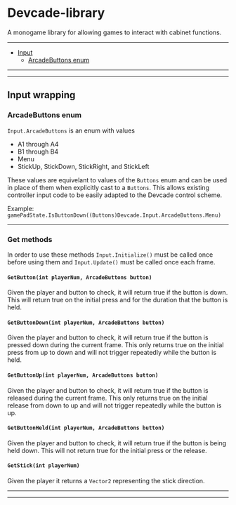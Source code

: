 # Devcade-library
A monogame library for allowing games to interact with cabinet functions.

---

- [Input](#input-wrapping)
  - [ArcadeButtons enum](#arcadebuttons-enum)

---
---

## Input wrapping
### ArcadeButtons enum
`Input.ArcadeButtons` is an enum with values 
- A1 through A4
- B1 through B4
- Menu
- StickUp, StickDown, StickRight, and StickLeft

These values are equivelant to values of the `Buttons` enum and can be used in place of them when explicitly cast to a `Buttons`. This allows existing controller input code to be easily adapted to the Devcade control scheme.

Example:
`gamePadState.IsButtonDown((Buttons)Devcade.Input.ArcadeButtons.Menu)`

---
### Get methods

In order to use these methods `Input.Initialize()` must be called once before using them and `Input.Update()` must be called once each frame.

#### `GetButton(int playerNum, ArcadeButtons button)`

Given the player and button to check, it will return true if the button is down. This will return true on the initial press and for the duration that the button is held.

#### `GetButtonDown(int playerNum, ArcadeButtons button)`

Given the player and button to check, it will return true if the button is pressed down during the current frame. This only returns true on the initial press from up to down and will not trigger repeatedly while the button is held.

#### `GetButtonUp(int playerNum, ArcadeButtons button)`

Given the player and button to check, it will return true if the button is released during the current frame. This only returns true on the initial release from down to up and will not trigger repeatedly while the button is up.

#### `GetButtonHeld(int playerNum, ArcadeButtons button)`

Given the player and button to check, it will return true if the button is being held down. This will not return true for the initial press or the release.

#### `GetStick(int playerNum)`

Given the player it returns a `Vector2` representing the stick direction.

---
---